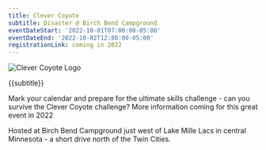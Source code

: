 ```yaml
---
title: Clever Coyote
subtitle: Disaster @ Birch Bend Campground
eventDateStart: '2022-10-01T07:00:00-05:00'
eventDateEnd: '2022-10-02T12:00:00-05:00'
registrationLink: coming in 2022
---
```


<div class="W(35%) W(70%)--s M(a)">
<img src="{{@root.rootPath}}images/clever-coyote-logo.png" alt="Clever Coyote Logo" class="W(100%)" />
</div>

<div class="D(f) Jc(c) Fz(2em) Fw(b)">

{{subtitle}}

</div>

Mark your calendar and prepare for the ultimate skills challenge - can you survive the Clever Coyote challenge? More information coming for this great event in 2022

<div class="Mx(a) W(80%) Bdw(1px) M(1em) P(1em)">

Hosted at Birch Bend Campground just west of Lake Mille Lacs in central Minnesota - a short drive north of the Twin Cities.
